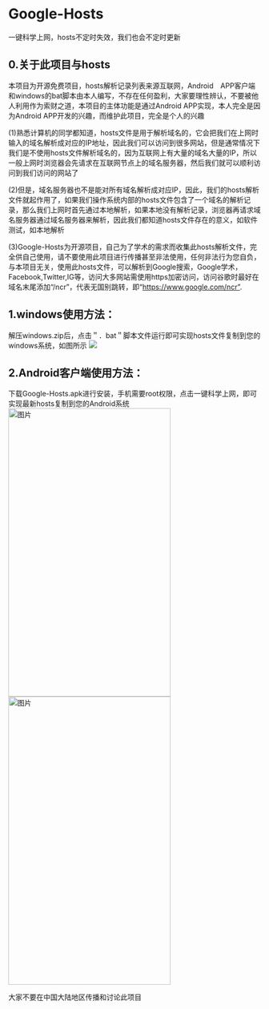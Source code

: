 # Google-Hosts
一键科学上网，hosts不定时失效，我们也会不定时更新

## 0.关于此项目与hosts
本项目为开源免费项目，hosts解析记录列表来源互联网，Android　APP客户端和windows的bat脚本由本人编写，不存在任何盈利，大家要理性辨认，不要被他人利用作为索财之道，本项目的主体功能是通过Android APP实现，本人完全是因为Android APP开发的兴趣，而维护此项目，完全是个人的兴趣

(1)熟悉计算机的同学都知道，hosts文件是用于解析域名的，它会把我们在上网时输入的域名解析成对应的IP地址，因此我们可以访问到很多网站，但是通常情况下我们是不使用hosts文件解析域名的，因为互联网上有大量的域名大量的IP，所以一般上网时浏览器会先请求在互联网节点上的域名服务器，然后我们就可以顺利访问到我们访问的网站了

(2)但是，域名服务器也不是能对所有域名解析成对应IP，因此，我们的hosts解析文件就起作用了，如果我们操作系统内部的hosts文件包含了一个域名的解析记录，那么我们上网时首先通过本地解析，如果本地没有解析记录，浏览器再请求域名服务器通过域名服务器来解析，因此我们都知道hosts文件存在的意义，如软件测试，如本地解析

(3)Google-Hosts为开源项目，自己为了学术的需求而收集此hosts解析文件，完全供自己使用，请不要使用此项目进行传播甚至非法使用，任何非法行为您自负，与本项目无关，使用此hosts文件，可以解析到Google搜索，Google学术，Facebook,Twitter,IG等，访问大多网站需使用https加密访问，访问谷歌时最好在域名末尾添加“/ncr”，代表无国别跳转，即“https://www.google.com/ncr”.

## 1.windows使用方法：
解压windows.zip后，点击＂．bat＂脚本文件运行即可实现hosts文件复制到您的windows系统，如图所示
<img src="https://github.com/jkdev-cn/Google-Hosts/blob/master/res/windows.png">
 


## 2.Android客户端使用方法：
下载Google-Hosts.apk进行安装，手机需要root权限，点击一键科学上网，即可实现最新hosts复制到您的Android系统
<img src="https://github.com/jkdev-cn/Google-Hosts/blob/master/res/mobile_1.png" width = "324" height = "576" alt="图片" align=center />
 <img src="https://github.com/jkdev-cn/Google-Hosts/blob/master/res/mobile_2.png" width = "324" height = "576" alt="图片" align=center />
<br>

大家不要在中国大陆地区传播和讨论此项目
